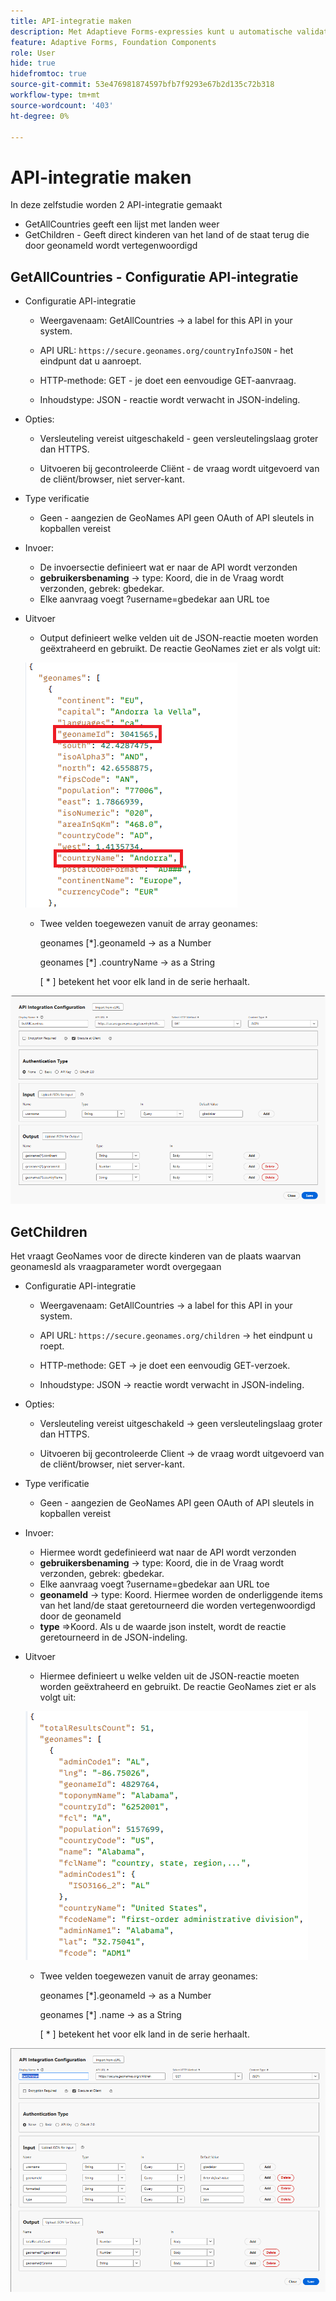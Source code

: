 ```yaml
---
title: API-integratie maken
description: Met Adaptieve Forms-expressies kunt u automatische validatie, berekening en de zichtbaarheid van een sectie in- of uitschakelen.
feature: Adaptive Forms, Foundation Components
role: User
hide: true
hidefromtoc: true
source-git-commit: 53e476981874597bfb7f9293e67b2d135c72b318
workflow-type: tm+mt
source-wordcount: '403'
ht-degree: 0%

---
```



# API-integratie maken

In deze zelfstudie worden 2 API-integratie gemaakt

- GetAllCountries geeft een lijst met landen weer
- GetChildren - Geeft direct kinderen van het land of de staat terug die door geonameId wordt vertegenwoordigd

## GetAllCountries - Configuratie API-integratie

- Configuratie API-integratie

   - Weergavenaam: GetAllCountries → a label for this API in your system.

   - API URL: `https://secure.geonames.org/countryInfoJSON` - het eindpunt dat u aanroept.

   - HTTP-methode: GET - je doet een eenvoudige GET-aanvraag.

   - Inhoudstype: JSON - reactie wordt verwacht in JSON-indeling.

- Opties:

   - Versleuteling vereist uitgeschakeld - geen versleutelingslaag groter dan HTTPS.

   - Uitvoeren bij gecontroleerde Cliënt - de vraag wordt uitgevoerd van de cliënt/browser, niet server-kant.
- Type verificatie
   - Geen - aangezien de GeoNames API geen OAuth of API sleutels in kopballen vereist
- Invoer:
   - De invoersectie definieert wat er naar de API wordt verzonden
   - **gebruikersbenaming** → type: Koord, die in de Vraag wordt verzonden, gebrek: gbedekar.
   - Elke aanvraag voegt ?username=gbedekar aan URL toe
- Uitvoer
   - Output definieert welke velden uit de JSON-reactie moeten worden geëxtraheerd en gebruikt.
De reactie GeoNames ziet er als volgt uit:

  ![&#x200B; json-reactie &#x200B;](assets/geonames-data.png)
   - Twee velden toegewezen vanuit de array geonames:

     geonames [*].geonameId → as a Number

     geonames [*] .countryName → as a String

     [ * ] betekent het voor elk land in de serie herhaalt.



![&#x200B; get-all-countries &#x200B;](assets/api-integration.png)


## GetChildren

Het vraagt GeoNames voor de directe kinderen van de plaats waarvan geonamesId als vraagparameter wordt overgegaan

- Configuratie API-integratie

   - Weergavenaam: GetAllCountries → a label for this API in your system.

   - API URL: `https://secure.geonames.org/children` → het eindpunt u roept.

   - HTTP-methode: GET → je doet een eenvoudig GET-verzoek.

   - Inhoudstype: JSON → reactie wordt verwacht in JSON-indeling.

- Opties:

   - Versleuteling vereist uitgeschakeld → geen versleutelingslaag groter dan HTTPS.

   - Uitvoeren bij gecontroleerde Client → de vraag wordt uitgevoerd van de cliënt/browser, niet server-kant.
- Type verificatie
   - Geen - aangezien de GeoNames API geen OAuth of API sleutels in kopballen vereist
- Invoer:
   - Hiermee wordt gedefinieerd wat naar de API wordt verzonden
   - **gebruikersbenaming** → type: Koord, die in de Vraag wordt verzonden, gebrek: gbedekar.
   - Elke aanvraag voegt ?username=gbedekar aan URL toe
   - **geonameId** -> type: Koord. Hiermee worden de onderliggende items van het land/de staat geretourneerd die worden vertegenwoordigd door de geonameId
   - **type** =>Koord. Als u de waarde json instelt, wordt de reactie geretourneerd in de JSON-indeling.
- Uitvoer
   - Hiermee definieert u welke velden uit de JSON-reactie moeten worden geëxtraheerd en gebruikt.
De reactie GeoNames ziet er als volgt uit:

  ![&#x200B; json-reactie &#x200B;](assets/child-elements-data.png)
   - Twee velden toegewezen vanuit de array geonames:

     geonames [*].geonameId → as a Number

     geonames [*] .name → as a String

     [ * ] betekent het voor elk land in de serie herhaalt.


![&#x200B; get-children &#x200B;](assets/get-children-api-integration.png)
